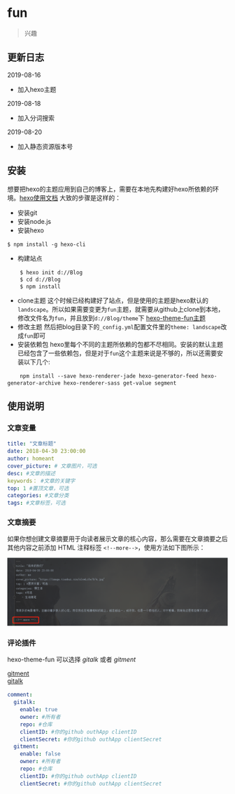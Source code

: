# fun 

> 兴趣


## 更新日志

2019-08-16

* 加入hexo主题

2019-08-18

* 加入分词搜索

2019-08-20

* 加入静态资源版本号

## 安装

想要把hexo的主题应用到自己的博客上，需要在本地先构建好hexo所依赖的环境。[hexo使用文档](https://hexo.io/zh-cn/docs/index.html)
大致的步骤是这样的：
- 安装git
- 安装node.js
- 安装hexo

``` 
$ npm install -g hexo-cli
```
- 构建站点

```
    $ hexo init d://Blog
    $ cd d://Blog
    $ npm install
```

- clone主题
这个时候已经构建好了站点，但是使用的主题是hexo默认的`landscape`。所以如果需要变更为`fun`主题，就需要从github上clone到本地，修改文件名为`fun`，并且放到`d://Blog/theme`下
[hexo-theme-fun主题](https://github.com/homeant/hexo-theme-fun)
- 修改主题
然后把blog目录下的`_config.yml`配置文件里的`theme: landscape`改成`fun`即可
- 安装依赖包
hexo里每个不同的主题所依赖的包都不尽相同。安装的默认主题已经包含了一些依赖包，但是对于`fun`这个主题来说是不够的，所以还需要安装以下几个:

```
    npm install --save hexo-renderer-jade hexo-generator-feed hexo-generator-archive hexo-renderer-sass get-value segment
```

## 使用说明

### 文章变量

```yaml
title: "文章标题"
date: 2018-04-30 23:00:00
author: homeant
cover_picture: # 文章图片，可选
desc: #文章的描述
keywords： #文章的关键字
top: 1 #置顶文章，可选
categories: #文章分类
tags: #文章标签，可选
```

### 文章摘要

如果你想创建文章摘要用于向读者展示文章的核心内容，那么需要在文章摘要之后其他内容之前添加 HTML 注释标签 `<!--more-->`，使用方法如下图所示：

![文章摘要](doc/more.png)


### 评论插件

hexo-theme-fun 可以选择 *gitalk* 或者 *gitment*

[gitment](https://github.com/imsun/gitment)  
[gitalk](https://github.com/gitalk/gitalk)


```yaml
comment:
  gitalk:
    enable: true
    owner: #所有者
    repo: #仓库
    clientID: #你的github outhApp clientID
    clientSecret: #你的github outhApp clientSecret
  gitment:
    enable: false
    owner: #所有者
    repo: #仓库
    clientID: #你的github outhApp clientID
    clientSecret: #你的github outhApp clientSecret
```

